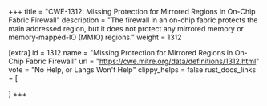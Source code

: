 +++
title = "CWE-1312: Missing Protection for Mirrored Regions in On-Chip Fabric Firewall"
description	= "The firewall in an on-chip fabric protects the main addressed region, but it does not protect any mirrored memory or memory-mapped-IO (MMIO) regions."
weight = 1312

[extra]
id = 1312
name = "Missing Protection for Mirrored Regions in On-Chip Fabric Firewall"
url = "https://cwe.mitre.org/data/definitions/1312.html"
vote = "No Help, or Langs Won't Help"
clippy_helps = false
rust_docs_links = [
	
]
+++

